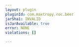 ```yaml
---
layout: plugin
pluginId: com.maxtropy.roc.beer
jarSha1: INVALID
isJarAvailable: true
error: NONE
violations: []

---
```

